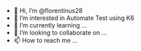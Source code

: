 - 👋 Hi, I’m @florentinus28
- 👀 I’m interested in Automate Test using K6
- 🌱 I’m currently learning ...
- 💞️ I’m looking to collaborate on ...
- 📫 How to reach me ...

<!---
florentinus28/florentinus28 is a ✨ special ✨ repository because its `README.md` (this file) appears on your GitHub profile.
You can click the Preview link to take a look at your changes.
--->
